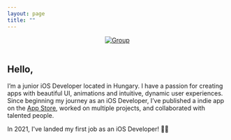 ```yaml
---
layout: page
title: ""
---
```

<!-- <div style="text-align: center"><img src="https://i.ibb.co/9WrxB5L/smaller.png" alt="smaller" border="0" width=320 height=92></div> -->
<div style="text-align: center"><a href="https://imgbb.com/"><img src="https://i.ibb.co/dLCNxN1/Group.png" alt="Group" border="0"></a></div>
<br />

## Hello,
I’m a junior iOS Developer located in Hungary. I have a passion for creating apps with beautiful UI, animations and intuitive, dynamic user experiences.
Since beginning my journey as an iOS Developer, I’ve published a indie app on the [App Store](https://apps.apple.com/us/app/drinkspot-daily-drink-tracker/id1545770917), worked on multiple projects, and collaborated with talented people. 

In 2021, I've landed my first job as an iOS Developer! 👨‍💻
